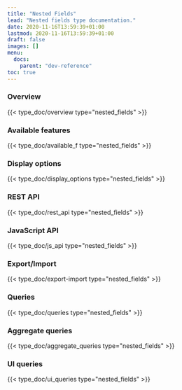 ```yaml
---
title: "Nested Fields"
lead: "Nested fields type documentation."
date: 2020-11-16T13:59:39+01:00
lastmod: 2020-11-16T13:59:39+01:00
draft: false
images: []
menu:
  docs:
    parent: "dev-reference"
toc: true
---
```


### Overview
{{< type_doc/overview type="nested_fields" >}}

### Available features
{{< type_doc/available_f type="nested_fields" >}}

### Display options 
{{< type_doc/display_options type="nested_fields" >}}

### REST API 
{{< type_doc/rest_api type="nested_fields" >}}

### JavaScript API
{{< type_doc/js_api type="nested_fields" >}}

### Export/Import
{{< type_doc/export-import type="nested_fields" >}}

### Queries 
{{< type_doc/queries type="nested_fields" >}}

### Aggregate queries
{{< type_doc/aggregate_queries type="nested_fields" >}}

### UI queries
{{< type_doc/ui_queries type="nested_fields" >}}